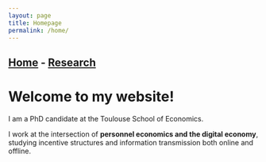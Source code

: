 ```yaml
---
layout: page
title: Homepage
permalink: /home/
---
```


## [Home](https://jacbreg.github.io/home)  -  [Research](https://jacbreg.github.io/research)

# Welcome to my website!

I am a PhD candidate at the Toulouse School of Economics.

I work at the intersection of **personnel economics and the digital economy**, studying incentive structures and information transmission both online and offline.
